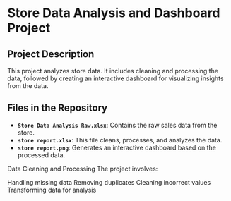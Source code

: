 # **Store Data Analysis and Dashboard Project**

## **Project Description**
This project analyzes store data. It includes cleaning and processing the data, followed by creating an interactive dashboard for visualizing insights from the data.

## **Files in the Repository**
- **`Store Data Analysis Raw.xlsx`**: Contains the raw sales data from the store.
- **`store report.xlsx`**: This file cleans, processes, and analyzes the data.
- **`store report.png`**: Generates an interactive dashboard based on the processed data.

Data Cleaning and Processing
The project involves:

Handling missing data
Removing duplicates
Cleaning incorrect values
Transforming data for analysis
